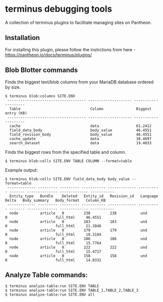# terminus debugging tools
A collection of terminus plugins to facilitate managing sites on Pantheon.

## Installation

For installing this plugin, please follow the instrctions from here - https://pantheon.io/docs/terminus/plugins/

## Blob Blotter commands

Finds the biggest text/blob columns from your MariaDB database ordered by size.

```
$ terminus blob:columns SITE.ENV
 ------------------------------------ -------------------- --------------------
  Table                                Column               Biggest entry (KB)
 ------------------------------------ -------------------- --------------------
  cache                                data                 61.2412
  field_data_body                      body_value           46.4551
  field_revision_body                  body_value           46.4551
  cache_update                         data                 38.4697
  search_dataset                       data                 19.4033
```

Finds the biggest rows from the specified table and column.

```
$ terminus blob:cells SITE.ENV TABLE COLUMN --format=table
```

Example output:
```
$ terminus blob:cells SITE.ENV field_data_body body_value --format=table
 ------------- --------- --------- ----------- ------------- ---------- ------- -------------- ------------- -----------
  Entity_type   Bundle    Deleted   Entity_id   Revision_id   Language   Delta   Body_summary   Body_format   Column_KB
 ------------- --------- --------- ----------- ------------- ---------- ------- -------------- ------------- -----------
  node          article   0         238         238           und        0                      full_html     46.4551
  node          article   0         183         183           und        0                      full_html     21.3848
  node          article   0         179         179           und        0                      full_html     18.3184
  node          article   0         186         186           und        0                      full_html     15.7764
  node          article   0         222         222           und        0                      full_html     15.4717
  node          article   0         158         158           und        0                      full_html     14.0332
```

## Analyze Table commands:

```
$ terminus analyze-table:run SITE.ENV TABLE
$ terminus analyze-table:run SITE.ENV TABLE_1,TABLE_2,TABLE_3
$ terminus analyze-table:run SITE.ENV all
```
